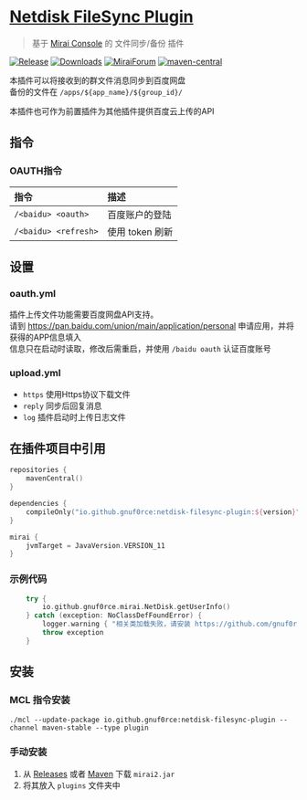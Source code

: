 # [Netdisk FileSync Plugin](https://github.com/gnuf0rce/Netdisk-FileSync-Plugin)

> 基于 [Mirai Console](https://github.com/mamoe/mirai-console) 的 文件同步/备份 插件

[![Release](https://img.shields.io/github/v/release/gnuf0rce/Netdisk-FileSync-Plugin)](https://github.com/gnuf0rce/Netdisk-FileSync-Plugin/releases)
[![Downloads](https://img.shields.io/github/downloads/gnuf0rce/Netdisk-FileSync-Plugin/total)](https://repo1.maven.org/maven2/io/github/gnuf0rce/netdisk-filesync-plugin/)
[![MiraiForum](https://img.shields.io/badge/post-on%20MiraiForum-yellow)](https://mirai.mamoe.net/topic/765)
[![maven-central](https://img.shields.io/maven-central/v/io.github.gnuf0rce/netdisk-filesync-plugin)](https://search.maven.org/artifact/io.github.gnuf0rce/netdisk-filesync-plugin)

本插件可以将接收到的群文件消息同步到百度网盘  
备份的文件在 `/apps/${app_name}/${group_id}/`

本插件也可作为前置插件为其他插件提供百度云上传的API

## 指令

### OAUTH指令

| 指令                   | 描述          |
|:---------------------|:------------|
| `/<baidu> <oauth>`   | 百度账户的登陆     |
| `/<baidu> <refresh>` | 使用 token 刷新 |

## 设置

### oauth.yml

插件上传文件功能需要百度网盘API支持。  
请到 <https://pan.baidu.com/union/main/application/personal> 申请应用，并将获得的APP信息填入  
信息只在启动时读取，修改后需重启，并使用 `/baidu oauth` 认证百度账号

### upload.yml

*   `https` 使用Https协议下载文件
*   `reply` 同步后回复消息
*   `log` 插件启动时上传日志文件

## 在插件项目中引用

```kotlin
repositories {
    mavenCentral()
}

dependencies {
    compileOnly("io.github.gnuf0rce:netdisk-filesync-plugin:${version}")
}

mirai {
    jvmTarget = JavaVersion.VERSION_11
}
``` 

### 示例代码

```kotlin
    try {
        io.github.gnuf0rce.mirai.NetDisk.getUserInfo()
    } catch (exception: NoClassDefFoundError) { 
        logger.warning { "相关类加载失败，请安装 https://github.com/gnuf0rce/Netdisk-FileSync-Plugin $exception" }
        throw exception
    }
```

## 安装

### MCL 指令安装

`./mcl --update-package io.github.gnuf0rce:netdisk-filesync-plugin --channel maven-stable --type plugin`

### 手动安装

1.  从 [Releases](https://github.com/gnuf0rce/Netdisk-FileSync-Plugin/releases) 或者 [Maven](https://repo1.maven.org/maven2/io/github/gnuf0rce/netdisk-filesync-plugin/) 下载 `mirai2.jar`
2.  将其放入 `plugins` 文件夹中